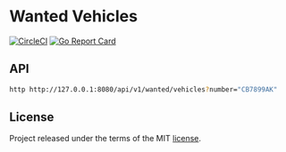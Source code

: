 # Wanted Vehicles

[![CircleCI](https://circleci.com/gh/opencars/wanted.svg?style=svg)](https://circleci.com/gh/opencars/wanted)
[![Go Report Card](https://goreportcard.com/badge/github.com/opencars/wanted)](https://goreportcard.com/report/github.com/opencars/wanted)

## API

```sh
http http://127.0.0.1:8080/api/v1/wanted/vehicles?number="СВ7899АК"
```

## License

Project released under the terms of the MIT [license](./LICENSE).
